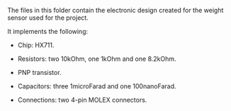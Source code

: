 The files in this folder contain the electronic design created for the weight sensor used for the project.

It implements the following:
- Chip: HX711.

- Resistors: two 10kOhm, one 1kOhm and one 8.2kOhm.

- PNP transistor.

- Capacitors: three 1microFarad and one 100nanoFarad.

- Connections: two 4-pin MOLEX connectors.
